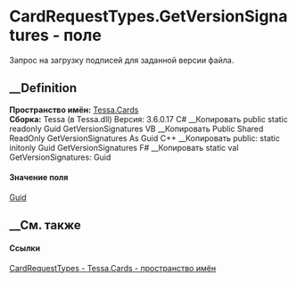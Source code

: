 # CardRequestTypes.GetVersionSignatures - поле
Запрос на загрузку подписей для заданной версии файла.
## __Definition
 **Пространство имён:** [Tessa.Cards](N_Tessa_Cards.htm)  
 **Сборка:** Tessa (в Tessa.dll) Версия: 3.6.0.17
C# __Копировать
     public static readonly Guid GetVersionSignatures
VB __Копировать
     Public Shared ReadOnly GetVersionSignatures As Guid
C++ __Копировать
     public:
    static initonly Guid GetVersionSignatures
F# __Копировать
     static val GetVersionSignatures: Guid
#### Значение поля
[Guid](https://learn.microsoft.com/dotnet/api/system.guid)
##  __См. также
#### Ссылки
[CardRequestTypes - ](T_Tessa_Cards_CardRequestTypes.htm)
[Tessa.Cards - пространство имён](N_Tessa_Cards.htm)
